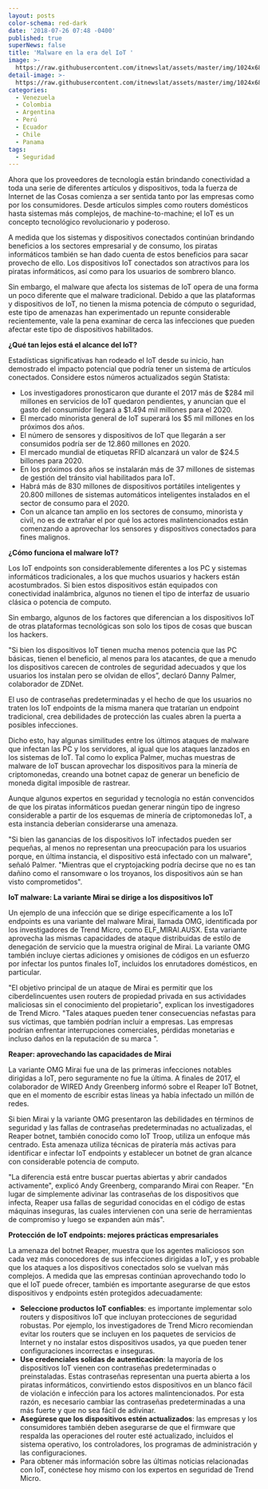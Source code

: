 ```yaml
---
layout: posts
color-schema: red-dark
date: '2018-07-26 07:48 -0400'
published: true
superNews: false
title: 'Malware en la era del IoT '
image: >-
  https://raw.githubusercontent.com/itnewslat/assets/master/img/1024x680/Malware-IOT-g.jpg
detail-image: >-
  https://raw.githubusercontent.com/itnewslat/assets/master/img/1024x680/Malware-IOT-g.jpg
categories:
  - Venezuela
  - Colombia
  - Argentina
  - Perú
  - Ecuador
  - Chile
  - Panama
tags:
  - Seguridad
---
```

Ahora que los proveedores de tecnología están brindando conectividad a toda una serie de diferentes artículos y dispositivos, toda la fuerza de Internet de las Cosas comienza a ser sentida tanto por las empresas como por los consumidores. Desde artículos simples como routers domésticos hasta sistemas más complejos, de machine-to-machine; el IoT es un concepto tecnológico revolucionario y poderoso.

A medida que los sistemas y dispositivos conectados continúan brindando beneficios a los sectores empresarial y de consumo, los piratas informáticos también se han dado cuenta de estos beneficios para sacar provecho de ello. Los dispositivos IoT conectados son atractivos para los piratas informáticos, así como para los usuarios de sombrero blanco.

Sin embargo, el malware que afecta los sistemas de IoT opera de una forma un poco diferente que el malware tradicional. Debido a que las plataformas y dispositivos de IoT, no tienen la misma potencia de cómputo o seguridad, este tipo de amenazas han experimentado un repunte considerable recientemente, vale la pena examinar de cerca las infecciones que pueden afectar este tipo de dispositivos habilitados.

**¿Qué tan lejos está el alcance del IoT?**

Estadísticas significativas han rodeado el IoT desde su inicio, han demostrado el impacto potencial que podría tener un sistema de artículos conectados. Considere estos números actualizados según Statista:

- Los investigadores pronosticaron que durante el 2017 más de $284 mil millones en servicios de IoT quedaron pendientes, y anuncian que el gasto del consumidor llegará a $1.494 mil millones para el 2020.
- El mercado minorista general de IoT superará los $5 mil millones en los próximos dos años.
- El número de sensores y dispositivos de IoT que llegarán a ser consumidos podría ser de 12.860 millones en 2020.
- El mercado mundial de etiquetas RFID alcanzará un valor de $24.5 billones para 2020.
- En los próximos dos años se instalarán más de 37 millones de sistemas de gestión del tránsito vial habilitados para IoT.
- Habrá más de 830 millones de dispositivos portátiles inteligentes y 20.800 millones de sistemas automáticos inteligentes instalados en el sector de consumo para el 2020.
- Con un alcance tan amplio en los sectores de consumo, minorista y civil, no es de extrañar el por qué los actores malintencionados están comenzando a aprovechar los sensores y dispositivos conectados para fines malignos.

**¿Cómo funciona el malware IoT?**

Los IoT endpoints son considerablemente diferentes a los PC y sistemas informáticos tradicionales, a los que muchos usuarios y hackers están acostumbrados. Si bien estos dispositivos están equipados con conectividad inalámbrica, algunos no tienen el tipo de interfaz de usuario clásica o potencia de computo.

Sin embargo, algunos de los factores que diferencian a los dispositivos IoT de otras plataformas tecnológicas son solo los tipos de cosas que buscan los hackers.

"Si bien los dispositivos IoT tienen mucha menos potencia que las PC básicas, tienen el beneficio, al menos para los atacantes, de que a menudo los dispositivos carecen de controles de seguridad adecuados y que los usuarios los instalan pero se olvidan de ellos”, declaró Danny Palmer, colaborador de ZDNet.

El uso de contraseñas predeterminadas y el hecho de que los usuarios no traten los IoT endpoints de la misma manera que tratarían un endpoint tradicional, crea debilidades de protección las cuales abren la puerta a posibles infecciones.

Dicho esto, hay algunas similitudes entre los últimos ataques de malware que infectan las PC y los servidores, al igual que los ataques lanzados en los sistemas de IoT. Tal como lo explica Palmer, muchas muestras de malware de IoT buscan aprovechar los dispositivos para la minería de criptomonedas, creando una botnet capaz de generar un beneficio de moneda digital imposible de rastrear. 

Aunque algunos expertos en seguridad y tecnología no están convencidos de que los piratas informáticos puedan generar ningún tipo de ingreso considerable a partir de los esquemas de minería de criptomonedas IoT, a esta instancia deberían considerarse una amenaza.

"Si bien las ganancias de los dispositivos IoT infectados pueden ser pequeñas, al menos no representan una preocupación para los usuarios porque, en última instancia, el dispositivo está infectado con un malware", señaló Palmer. "Mientras que el cryptojacking podría decirse que no es tan dañino como el ransomware o los troyanos, los dispositivos aún se han visto comprometidos".

**IoT malware: La variante Mirai se dirige a los dispositivos IoT**

Un ejemplo de una infección que se dirige específicamente a los IoT endpoints es una variante del malware Mirai, llamada OMG, identificada por los investigadores de Trend Micro, como ELF_MIRAI.AUSX. Esta variante aprovecha las mismas capacidades de ataque distribuidas de estilo de denegación de servicio que la muestra original de Mirai. La variante OMG también incluye ciertas adiciones y omisiones de códigos en un esfuerzo por infectar los puntos finales IoT, incluidos los enrutadores domésticos, en particular.

"El objetivo principal de un ataque de Mirai es permitir que los ciberdelincuentes usen routers de propiedad privada en sus actividades maliciosas sin el conocimiento del propietario", explican los investigadores de Trend Micro. "Tales ataques pueden tener consecuencias nefastas para sus víctimas, que también podrían incluir a empresas. Las empresas podrían enfrentar interrupciones comerciales, pérdidas monetarias e incluso daños en la reputación de su marca ".

**Reaper: aprovechando las capacidades de Mirai**

La variante OMG Mirai fue una de las primeras infecciones notables dirigidas a IoT, pero seguramente no fue la última. A finales de 2017, el colaborador de WIRED Andy Greenberg informó sobre el Reaper IoT Botnet, que en el momento de escribir estas líneas ya había infectado un millón de redes.

Si bien Mirai y la variante OMG presentaron las debilidades en términos de seguridad y las fallas de contraseñas predeterminadas no actualizadas, el Reaper botnet, también conocido como IoT Troop, utiliza un enfoque más centrado. Esta amenaza utiliza técnicas de piratería más activas para identificar e infectar IoT endpoints y establecer un botnet de gran alcance con considerable potencia de computo.

"La diferencia está entre buscar puertas abiertas y abrir candados activamente", explicó Andy Greenberg, comparando Mirai con Reaper. "En lugar de simplemente adivinar las contraseñas de los dispositivos que infecta, Reaper usa fallas de seguridad conocidas en el código de estas máquinas inseguras, las cuales intervienen con una serie de herramientas de compromiso y luego se expanden aún más".

**Protección de IoT endpoints: mejores prácticas empresariales**

La amenaza del botnet Reaper, muestra que los agentes maliciosos son cada vez más conocedores de sus infecciones dirigidas a IoT, y es probable que los ataques a los dispositivos conectados solo se vuelvan más complejos. 
A medida que las empresas continúan aprovechando todo lo que el IoT puede ofrecer, también es importante asegurarse de que estos dispositivos y endpoints estén protegidos adecuadamente:

- **Seleccione productos IoT confiables**: es importante implementar solo routers y dispositivos IoT que incluyan protecciones de seguridad robustas. Por ejemplo, los investigadores de Trend Micro recomiendan evitar los routers que se incluyen en los paquetes de servicios de Internet y no instalar estos dispositivos usados, ya que pueden tener configuraciones incorrectas e inseguras.
- **Use credenciales solidas de autenticación**: la mayoría de los dispositivos IoT vienen con contraseñas predeterminadas o preinstaladas. Estas contraseñas representan una puerta abierta a los piratas informáticos, convirtiendo estos dispositivos en un blanco fácil de violación e infección para los actores malintencionados. Por esta razón, es necesario cambiar las contraseñas predeterminadas a una más fuerte y que no sea fácil de adivinar.
- **Asegúrese que los dispositivos estén actualizados**: las empresas y los consumidores también deben asegurarse de que el firmware que respalda las operaciones del router esté actualizado, incluidos el sistema operativo, los controladores, los programas de administración y las configuraciones.
- Para obtener más información sobre las últimas noticias relacionadas con IoT, conéctese hoy mismo con los expertos en seguridad de Trend Micro.